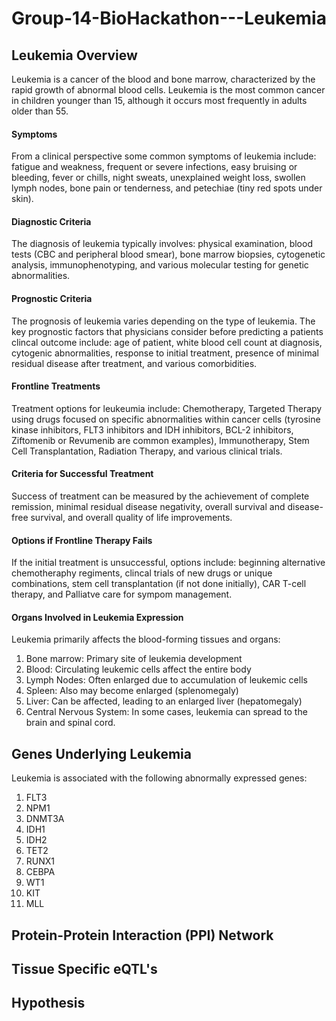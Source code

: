 # Group-14-BioHackathon---Leukemia

## Leukemia Overview
Leukemia is a cancer of the blood and bone marrow, characterized by the rapid growth of abnormal blood cells. Leukemia is the most common cancer in children younger than 15, although it occurs most frequently in adults older than 55. 

#### Symptoms
From a clinical perspective some common symptoms of leukemia include: fatigue and weakness, frequent or severe infections, easy bruising or bleeding, fever or chills, night sweats, unexplained weight loss, swollen lymph nodes, bone pain or tenderness, and petechiae (tiny red spots under skin).

#### Diagnostic Criteria
The diagnosis of leukemia typically involves: physical examination, blood tests (CBC and peripheral blood smear), bone marrow biopsies, cytogenetic analysis, immunophenotyping, and various molecular testing for genetic abnormalities. 

#### Prognostic Criteria
The prognosis of leukemia varies depending on the type of leukemia. The key prognostic factors that physicians consider before predicting a patients clincal outcome include: age of patient, white blood cell count at diagnosis, cytogenic abnormalities, response to initial treatment, presence of minimal residual disease after treatment, and various comorbidities. 

#### Frontline Treatments
Treatment options for leukeumia include: Chemotherapy, Targeted Therapy using drugs focused on specific abnormalities within cancer cells (tyrosine kinase inhibitors, FLT3 inhibitors and IDH inhibitors, BCL-2 inhibitors, Ziftomenib or Revumenib are common examples), Immunotherapy, Stem Cell Transplantation, Radiation Therapy, and various clinical trials. 

#### Criteria for Successful Treatment
Success of treatment can be measured by the achievement of complete remission, minimal residual disease negativity, overall survival and disease-free survival, and overall quality of life improvements. 

#### Options if Frontline Therapy Fails
If the initial treatment is unsuccessful, options include: beginning alternative chemotheraphy regiments, clincal trials of new drugs or unique combinations, stem cell transplantation (if not done initially), CAR T-cell therapy, and Palliatve care for sympom management.

#### Organs Involved in Leukemia Expression
Leukemia primarily affects the blood-forming tissues and organs:
1. Bone marrow: Primary site of leukemia development
2. Blood: Circulating leukemic cells affect the entire body
3. Lymph Nodes: Often enlarged due to accumulation of leukemic cells
4. Spleen: Also may become enlarged (splenomegaly)
5. Liver: Can be affected, leading to an enlarged liver (hepatomegaly)
6. Central Nervous System: In some cases, leukemia can spread to the brain and spinal cord.

## Genes Underlying Leukemia
Leukemia is associated with the following abnormally expressed genes: 
1. FLT3
2. NPM1
3. DNMT3A
4. IDH1
5. IDH2
6. TET2
7. RUNX1
8. CEBPA
9. WT1
10. KIT
11. MLL

## Protein-Protein Interaction (PPI) Network

## Tissue Specific eQTL's

## Hypothesis
